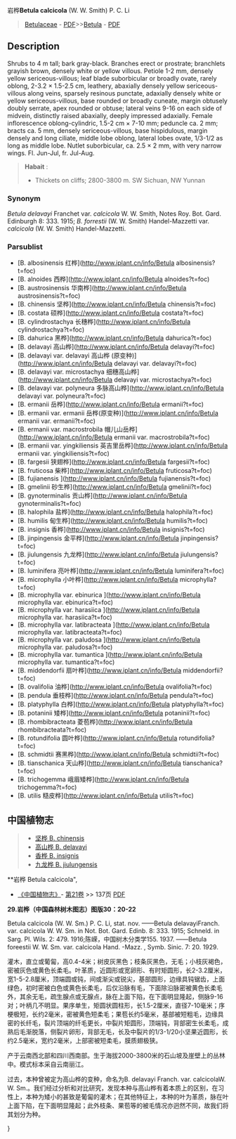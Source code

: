 岩桦**Betula calcicola** (W. W. Smith) P. C. Li

> [Betulaceae](http://www.iplant.cn/info/Betulaceae?t=foc) - [PDF](http://www.iplant.cn/foc/pdf/Betulaceae.pdf)>>[Betula](http://www.iplant.cn/info/Betula?t=foc) - [PDF](http://www.iplant.cn/foc/pdf/Betula.pdf)

## Description

Shrubs to 4 m tall; bark gray-black. Branches erect or prostrate; branchlets grayish brown, densely white or yellow villous. Petiole 1-2 mm, densely yellow sericeous-villous; leaf blade suborbicular or broadly ovate, rarely oblong, 2-3.2 ×  1.5-2.5 cm, leathery, abaxially densely yellow sericeous-villous along veins, sparsely resinous punctate, adaxially densely white or yellow sericeous-villous, base rounded or broadly cuneate, margin obtusely doubly serrate, apex rounded or obtuse; lateral veins 9-16 on each side of midvein, distinctly raised abaxially, deeply impressed adaxially. Female inflorescence oblong-cylindric, 1.5-2 cm ×  7-10 mm; peduncle ca. 2 mm; bracts ca. 5 mm, densely sericeous-villous, base hispidulous, margin densely and long ciliate, middle lobe oblong, lateral lobes ovate, 1/3-1/2 as long as middle lobe. Nutlet suborbicular, ca. 2.5 ×  2 mm, with very narrow wings. Fl. Jun-Jul, fr. Jul-Aug.


> **Habait** : 
>*  Thickets on cliffs; 2800-3800 m. SW Sichuan, NW Yunnan

### Synonym
*Betula delavayi* Franchet var. *calcicola* W. W. Smith, Notes Roy. Bot. Gard. Edinburgh 8: 333. 1915; *B. forrestii* (W. W. Smith) Handel-Mazzetti var. *calcicola* (W. W. Smith) Handel-Mazzetti.

### Parsublist

* [B.  albosinensis  红桦](http://www.iplant.cn/info/Betula albosinensis?t=foc)
* [B.  alnoides  西桦](http://www.iplant.cn/info/Betula alnoides?t=foc)
* [B.  austrosinensis  华南桦](http://www.iplant.cn/info/Betula austrosinensis?t=foc)
* [B.  chinensis  坚桦](http://www.iplant.cn/info/Betula chinensis?t=foc)
* [B.  costata  硕桦](http://www.iplant.cn/info/Betula costata?t=foc)
* [B.  cylindrostachya  长穗桦](http://www.iplant.cn/info/Betula cylindrostachya?t=foc)
* [B.  dahurica  黑桦](http://www.iplant.cn/info/Betula dahurica?t=foc)
* [B.  delavayi  高山桦](http://www.iplant.cn/info/Betula delavayi?t=foc)
* [B.  delavayi var. delavayi  高山桦 (原变种)](http://www.iplant.cn/info/Betula delavayi var. delavayi?t=foc)
* [B.  delavayi var. microstachya  细穗高山桦](http://www.iplant.cn/info/Betula delavayi var. microstachya?t=foc)
* [B.  delavayi var. polyneura  多脉高山桦](http://www.iplant.cn/info/Betula delavayi var. polyneura?t=foc)
* [B.  ermanii  岳桦](http://www.iplant.cn/info/Betula ermanii?t=foc)
* [B.  ermanii var. ermanii  岳桦(原变种)](http://www.iplant.cn/info/Betula ermanii var. ermanii?t=foc)
* [B.  ermanii var. macrostrobila  帽儿山岳桦](http://www.iplant.cn/info/Betula ermanii var. macrostrobila?t=foc)
* [B.  ermanii var. yingkiliensis  英吉里岳桦](http://www.iplant.cn/info/Betula ermanii var. yingkiliensis?t=foc)
* [B.  fargesii  狭翅桦](http://www.iplant.cn/info/Betula fargesii?t=foc)
* [B.  fruticosa  柴桦](http://www.iplant.cn/info/Betula fruticosa?t=foc)
* [B.  fujianensis  ](http://www.iplant.cn/info/Betula fujianensis?t=foc)
* [B.  gmelinii  砂生桦](http://www.iplant.cn/info/Betula gmelinii?t=foc)
* [B.  gynoterminalis  贡山桦](http://www.iplant.cn/info/Betula gynoterminalis?t=foc)
* [B.  halophila  盐桦](http://www.iplant.cn/info/Betula halophila?t=foc)
* [B.  humilis  甸生桦](http://www.iplant.cn/info/Betula humilis?t=foc)
* [B.  insignis  香桦](http://www.iplant.cn/info/Betula insignis?t=foc)
* [B.  jinpingensis  金平桦](http://www.iplant.cn/info/Betula jinpingensis?t=foc)
* [B.  jiulungensis  九龙桦](http://www.iplant.cn/info/Betula jiulungensis?t=foc)
* [B.  luminifera  亮叶桦](http://www.iplant.cn/info/Betula luminifera?t=foc)
* [B.  microphylla  小叶桦](http://www.iplant.cn/info/Betula microphylla?t=foc)
* [B.  microphylla var. ebinurica  ](http://www.iplant.cn/info/Betula microphylla var. ebinurica?t=foc)
* [B.  microphylla var. harasiica  ](http://www.iplant.cn/info/Betula microphylla var. harasiica?t=foc)
* [B.  microphylla var. latibracteata  ](http://www.iplant.cn/info/Betula microphylla var. latibracteata?t=foc)
* [B.  microphylla var. paludosa  ](http://www.iplant.cn/info/Betula microphylla var. paludosa?t=foc)
* [B.  microphylla var. tumantica  ](http://www.iplant.cn/info/Betula microphylla var. tumantica?t=foc)
* [B.  middendorfii  扇叶桦](http://www.iplant.cn/info/Betula middendorfii?t=foc)
* [B.  ovalifolia  油桦](http://www.iplant.cn/info/Betula ovalifolia?t=foc)
* [B.  pendula  垂枝桦](http://www.iplant.cn/info/Betula pendula?t=foc)
* [B.  platyphylla  白桦](http://www.iplant.cn/info/Betula platyphylla?t=foc)
* [B.  potaninii  矮桦](http://www.iplant.cn/info/Betula potaninii?t=foc)
* [B.  rhombibracteata  菱苞桦](http://www.iplant.cn/info/Betula rhombibracteata?t=foc)
* [B.  rotundifolia  圆叶桦](http://www.iplant.cn/info/Betula rotundifolia?t=foc)
* [B.  schmidtii  赛黑桦](http://www.iplant.cn/info/Betula schmidtii?t=foc)
* [B.  tianschanica  天山桦](http://www.iplant.cn/info/Betula tianschanica?t=foc)
* [B.  trichogemma  峨眉矮桦](http://www.iplant.cn/info/Betula trichogemma?t=foc)
* [B.  utilis  糙皮桦](http://www.iplant.cn/info/Betula utilis?t=foc)


## 中国植物志

> * [坚桦  B.  chinensis](Betula-chinensis-坚桦.md)
> * [高山桦  B.  delavayi](Betula-delavayi-高山桦.md)
> * [香桦  B.  insignis](Betula-insignis-香桦.md)
> * [九龙桦  B.  jiulungensis](Betula-jiulungensis-九龙桦.md)


**岩桦 Betula calcicola",

* [《中国植物志》](http://www.iplant.cn/frps)- [第21卷](http://www.iplant.cn/frps/vol/21) >> 137页 [PDF](http://www.iplant.cn/frps/pdf/21/137a.pdf)


**29.岩桦（中国森林树木图志）图版30：20-22**

Betula calcicola (W. W. Sm.) P. C. Li, stat. nov. ——Betula delavayiFranch. var. calcicola W. W. Sm. in Not. Bot. Gard. Edinb. 8: 333. 1915; Schneld. in Sarg. Pl. Wils. 2: 479. 1916;陈嵘，中国树木分类学155. 1937. ——Betula foreestii W. W. Sm. var. calcicola Hand. -Mazz. , Symb. Sinic. 7: 20. 1929.

灌木，直立或葡匐，高0.4-4米；树皮灰黑色；枝条灰黑色，无毛；小枝灰褐色，密被灰色或黄色长柔毛。叶革质，近圆形或宽卵形、有时矩圆形，长2-3.2厘米，宽1-5-2.8厘米，顶端圆或钝，间或渐尖或锐尖，基部圆形，边缘具钝锯齿，上面绿色，初时密被白色或黄色长柔毛，后仅沿脉有毛，下面除沿脉密被黄色长柔毛外，其余无毛，疏生腺点或无腺点，脉在上面下陷，在下面明显隆起，侧脉9-16对；叶柄几不明显。果序单生，矩圆状圆柱形，长1.5-2厘米，直径7-10毫米；序梗极短，长约2毫米，密被黄色短柔毛；果苞长约5毫米，基部被短粗毛，边缘具密的长纤毛，裂片顶端的纤毛更长，中裂片矩圆形，顶端钝，背部密生长柔毛，成熟后毛渐脱落，侧裂片卵形，背部无毛，长及中裂片的1/3-1/20小坚果近圆形，长约2.5毫米，宽约2毫米，上部密被短柔毛，膜质翅极狭。

产于云南西北部和四川西南部。生于海拔2000-3800米的石山坡及崖壁上的丛林中。模式标本采自云南丽江。

过去，本种曾被定为高山桦的变种，命名为B. delavayi Franch. var. calcicolaW. W. Sm.。我们经过分析和对比研究，发现本种与高山桦有着本质上的区别，在习性上，本种为矮小的甚致是葡匐的灌木；在其他特征上，本种的叶为革质，脉在叶上面下陷，在下面明显隆起；此外枝条、果苞等的被毛情况亦迥然不同，故我们将其划分为种。

}